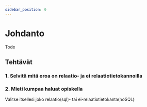 ```yaml
---
sidebar_position: 0
---
```


# Johdanto

Todo


## Tehtävät

### 1. Selvitä mitä eroa on relaatio- ja ei relaatiotietokannoilla
### 2. Mieti kumpaa haluat opiskella
Valitse itsellesi joko relaatio(sql)- tai ei-relaatiotietokanta(noSQL)
